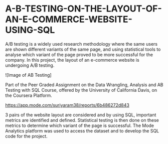 # A-B-TESTING-ON-THE-LAYOUT-OF-AN-E-COMMERCE-WEBSITE-USING-SQL
A/B testing is a widely used research methodology where the same users are shown different variants of the same page, and using statistical tools to analyse which variant of the page proved to be more successful for the company. In this project, the layout of an e-commerce website is undergoing A/B testing.

![Image of AB Testing]

Part of the Peer Graded Assignment on the Data Wrangling, Analysis and AB Testing with SQL Course, offered by the University of California Davis, on the Coursera Platform.

https://app.mode.com/suriyaram38/reports/6b486272d843



3 pairs of the website layout are considered and by using SQL, important metrics are identified and defined. Statistical testing is then done on these metrics to determine which variant of the page is successful. The Mode Analytics platform was used to access the dataset and to develop the SQL code for the project.


